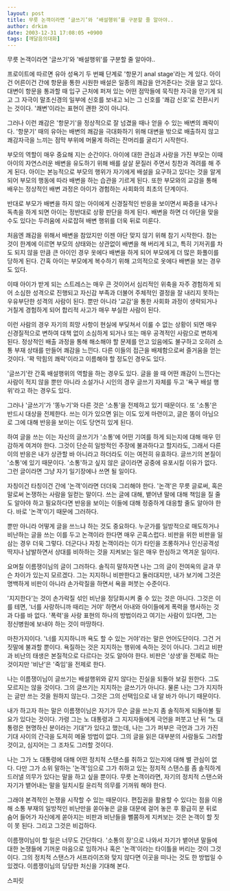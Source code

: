 ```yaml
---
layout: post
title: 무릇 논객이라면 ‘글쓰기’와 ‘배설행위’를 구분할 줄 알아야..
author: drkim
date: 2003-12-31 17:08:05 +0900
tags: [깨달음의대화]
---
```

무릇 논객이라면 '글쓰기'와 '배설행위'를 구분할 줄 알아야..
  

  

  

  
프로이트에 따르면 유아 성욕기 두 번째 단계로 '항문기 anal stage'라는 게 있다. 아이건 어른이건 간에 항문을 통한 시원한 배설은 일종의 쾌감을 안겨준다는 것을 알고 있다. 대변이 항문을 통과할 때 입구 근처에 퍼져 있는 어떤 점막들에 묵직한 자극을 안기게 되고 그 자극이 말초신경의 일부에 신호를 보내고 뇌는 그 신호를 '쾌감 신호'로 전환시키는 것이다. '쾌변'이라는 표현이 괜한 것이 아니다.
  

  
그러나 이런 쾌감은 '항문기'을 정상적으로 잘 넘겼을 때나 얻을 수 있는 배변의 쾌락이다. '항문기' 때의 유아는 배변의 쾌감을 극대화하기 위해 대변을 밖으로 배출하지 않고 쾌감자극을 느끼는 점막 부위에 머물게 하려는 잔머리를 굴리기 시작한다.
  

  
부모의 역할이 매우 중요해 지는 순간이다. 아이에 대한 관심과 사랑을 가진 부모는 이때 아이의 자연스러운 배변을 유도하기 위해 배를 살살 문질러 주면서 칭찬과 격려를 해 주게 된다. 아이는 본능적으로 부모의 행위가 자기에게 배설을 요구하고 있다는 것을 알게 되어 부모의 행동에 따라 배변을 하는 습관을 기르게 된다. 또한 부모와의 교감을 통해 배우는 정상적인 배변 과정은 아이가 경험하는 사회화의 최초의 단계이다.
  

  
반대로 부모가 배변을 하지 않는 아이에게 신경질적인 반응을 보이면서 짜증을 내거나 독촉을 하게 되면 아이는 정반대로 상황 판단을 하게 된다. 배변을 하면 더 야단을 맞을 수도 있다는 두려움에 사로잡혀 배변 행위를 더욱 뒤로 미룬다.
  

  
처음엔 쾌감을 위해서 배변을 참았지만 이젠 야단 맞지 않기 위해 참기 시작한다. 참는 것이 한계에 이르면 부모의 상태와는 상관없이 배변을 해 버리게 되고, 특히 기저귀를 차도 되지 않을 만큼 큰 아이인 경우 옷에다 배변을 하게 되어 부모에게 더 많은 화풀이를 당하게 된다. 간혹 아이는 부모에게 복수하기 위해 고의적으로 옷에다 배변을 보는 경우도 있다.
  

  
이때 아이가 받게 되는 스트레스는 매우 큰 것이어서 심리적인 위축을 자주 경험하게 되어 소심한 성격으로 진행되고 자신감 부족과 더불어 주체적인 결정을 잘 내리지 못하는 우유부단한 성격의 사람이 된다. 뿐만 아니라 '교감'을 통한 사회화 과정이 생략되거나 거칠게 경험하게 되어 합리적 사고가 매우 부실한 사람이 된다.
  

  
이런 사람의 경우 자기의 희망 사항이 현실에 부딪쳐서 이룰 수 없는 상황이 되면 매우 신경질적으로 변하여 대책 없이 소심하게 되거나 또는 매우 공격적인 사람으로 변하게 된다. 정상적인 배출 과정을 통해 해소해야 할 문제를 안고 있음에도 불구하고 오히려 소통 부재 상태를 만들어 쾌감을 느낀다. 다른 이들의 접근을 배제함으로써 즐거움을 얻는 것이다. '꽉 막힘의 쾌락'이라고 이름해야 할 정도인 경우도 있다.
  

  

  
'글쓰기'란 간혹 배설행위의 역할을 하는 경우도 있다. 글을 쓸 때 어떤 쾌감이 느낀다는 사람이 적지 않을 뿐만 아니라 소설가나 시인의 경우 글쓰기 자체를 두고 '욕구 배설 행위'라고 하는 경우도 있다.
  

  
그러나 '글쓰기'가 '똥누기'와 다른 것은 '소통'을 전제하고 있기 때문이다. 또 '소통'은 반드시 대상을 전제한다. 쓰는 이가 있으면 읽는 이도 있게 마련이고, 글은 똥이 아님으로 그에 대해 반응을 보이는 이도 당연히 있게 된다.
  

  
하여 글을 쓰는 이는 자신의 글쓰기가 '소통'에 어떤 기여를 하게 되는지에 대해 매우 민감하게 여겨야 한다. 그것이 단순히 일방적인 주장에 불과하다고 할지라도, 그래서 다른 이의 반응은 내가 상관할 바 아니라고 하더라도 이는 여전히 유효하다. 글쓰기의 본질이 '소통'에 있기 때문이다. '소통'하고 싶지 않은 글이라면 공중에 유포시킬 이유가 없다. 그런 글이라면 그냥 자기 일기장에나 쓰면 될 일이다.
  

  
자칭이건 타칭이건 간에 '논객'이라면 더더욱 그리해야 한다. '논객'은 무릇 글로써, 혹은 말로써 논쟁하는 사람을 일컫는 말이다. 쓰는 글에 대해, 뱉어낸 말에 대해 책임을 질 줄도 알아야 하고 필요하다면 반응을 보이는 이들에 대해 정중하게 대응할 줄도 알아야 한다. 바로 '논객'이기 때문에 그러하다.
  

  
뿐만 아니라 어떻게 글을 쓰느냐 하는 것도 중요하다. 누군가를 일방적으로 매도하거나 비난하는 글을 쓰는 이를 두고 논객이라 한다면 매우 곤혹스럽다. 비판을 위한 비판을 일삼는 경우 더욱 그렇다. 더군다나 자칭 논객이라는 이가 타인을 조롱하거나 인신공격성 딱지나 남발하면서 상대를 비하하는 것을 지켜보는 일은 매우 한심하고 역겨운 일이다.
  

  
요며칠 이름쟁이님의 글이 그러하다. 솔직히 말하자면 나는 그의 글이 전여옥의 글과 무슨 차이가 있는지 모르겠다. 그는 지지하니 비판한다고 둘러대지만, 내가 보기에 그것은 명백하게 비판이 아니라 손가락질을 하면서 욕을 퍼붓는 수준이다.
  

  
'지지한다'는 것이 손가락질 섞인 비난을 정당화시켜 줄 수 있는 것은 아니다. 그것은 이를 테면, '너를 사랑하니까 때리는 거야' 하면서 아내와 아이들에게 폭력을 행사하는 것과 다를 바 없다. '폭력'을 사랑 표현의 하나의 방법이라고 여기는 사람이 있다면, 그는 정신병원에 보내야 하는 것이 마땅하다.
  

  
마찬가지이다. '너를 지지하니까 욕도 할 수 있는 거야'라는 말은 언어도단이다. 그건 거짓말에 불과할 뿐이다. 욕질하는 것은 지지하는 행위에 속하는 것이 아니다. 그리고 비판과 비난의 태생은 본질적으로 다르다는 것도 알아야 한다. 비판은 '상생'을 전제로 하는 것이지만 '비난'은 '죽임'을 전제로 한다.
  

  
나는 이름쟁이님이 글쓰기는 배설행위와 같지 않다는 진실을 되돌아 보길 원한다. 그도 모르지는 않을 것이다. 그의 글쓰기는 지지하는 글쓰기가 아니다. 물론 나는 그가 지지하는 글만 쓰는 것을 원하지 않는다. 그것은 그의 선택임으로 내 알 바가 아니기 때문이다.
  

  
내가 하고자 하는 말은 이름쟁이님은 자기가 무슨 글을 쓰는지 좀 솔직하게 되돌아볼 필요가 있다는 것이다. 가령 그는 노 대통령과 그 지지자들에게 극언을 퍼붓고 난 뒤 “노 대통령은 현명하신 분이라는 기대”가 있다고 했는데, 나는 그가 퍼부은 극언과 그가 가진 기대 사이의 간극을 도저히 메울 방법이 없다. 그의 글을 읽은 대부분의 사람들도 그러할 것이고, 심지어는 그 조차도 그러할 것이다.
  

  
나는 그가 노 대통령에 대해 어떤 정치적 스탠스를 취하고 있는지에 대해 별 관심이 없다. 다만 그가 소위 말하는 '논객'임으로 그가 취하고 있는 정치적 스탠스를 좀 솔직하게 드러낼 의무가 있다는 말을 하고 싶을 뿐이다. 무릇 논객이라면, 자기의 정치적 스탠스와 자기가 뱉어내는 말을 일치시킬 윤리적 의무를 기꺼워 해야 한다.
  

  
그래야 본격적인 논쟁을 시작할 수 있는 때문이다. 편집권을 활용할 수 있다는 점을 이용해 소통 부재의 일방적인 비난만을 쏟아놓은 글을 대문에 걸어 놓은 후 황급히 문 뒤로 숨어 들어가 자신에게 쏟아지는 비판과 비난들을 뻘쭘하게 지켜보는 것은 논객이 할 짓이 못 된다. 그리고 그것은 비겁하다.
  

  
이름쟁이님이 할 일은 너무도 간단하다. '소통의 장'으로 나와서 자기가 뱉어낸 말들에 대한 논쟁들에 기꺼운 마음으로 임하거나 혹은 '논객'이라는 타이틀을 버리는 것이 그것이다. 그의 정치적 스탠스가 서프라이즈와 맞지 않다면 이곳을 떠나는 것도 한 방법일 수 있겠다. 이름쟁이님의 당당한 처신을 기대해 본다.
  

  
스피릿
